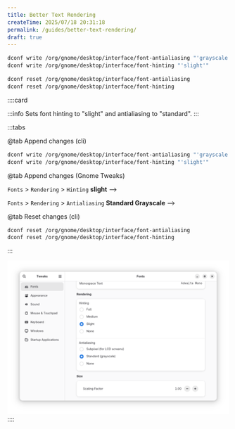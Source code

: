 ```yaml
---
title: Better Text Rendering
createTime: 2025/07/18 20:31:18
permalink: /guides/better-text-rendering/
draft: true
---
```


```bash
dconf write /org/gnome/desktop/interface/font-antialiasing "'grayscale'"
dconf write /org/gnome/desktop/interface/font-hinting "'slight'"
```

```bash
dconf reset /org/gnome/desktop/interface/font-antialiasing
dconf reset /org/gnome/desktop/interface/font-hinting
```

::::card

:::info Sets font hinting to "slight" and antialiasing to "standard".
:::

:::tabs

@tab Append changes (cli)

```bash
dconf write /org/gnome/desktop/interface/font-antialiasing "'grayscale'"
dconf write /org/gnome/desktop/interface/font-hinting "'slight'"
```

@tab Append changes (Gnome Tweaks)

`Fonts` > `Rendering` > `Hinting` **slight** -->

`Fonts` > `Rendering` > `Antialiasing` **Standard Grayscale** -->

@tab Reset changes (cli)

```bash
dconf reset /org/gnome/desktop/interface/font-antialiasing
dconf reset /org/gnome/desktop/interface/font-hinting
```

:::

![Gnome Tweaks Font Redering Settings](./assets/gnome-tweaks-font-rendering-settings.png)
::::
